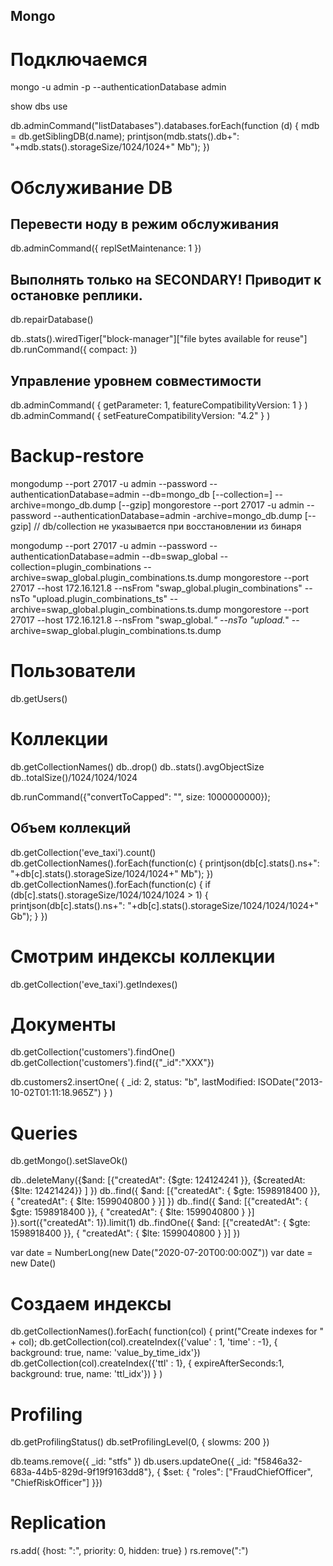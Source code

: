 ## Mongo

# Подключаемся
mongo -u admin -p --authenticationDatabase admin

show dbs
use <db>

db.adminCommand("listDatabases").databases.forEach(function (d) {
   mdb = db.getSiblingDB(d.name);
   printjson(mdb.stats().db+": "+mdb.stats().storageSize/1024/1024+" Mb");
})

# Обслуживание DB
## Перевести ноду в режим обслуживания
db.adminCommand({ replSetMaintenance: 1 })
## Выполнять только на SECONDARY! Приводит к остановке реплики.
db.repairDatabase() 

db.<collection-name>.stats().wiredTiger["block-manager"]["file bytes available for reuse"]
db.runCommand({ compact: <collection-name> })

## Управление уровнем совместимости
db.adminCommand( { getParameter: 1, featureCompatibilityVersion: 1 } )
db.adminCommand( { setFeatureCompatibilityVersion: "4.2" } )

# Backup-restore
mongodump --port 27017 -u admin --password <password> --authenticationDatabase=admin --db=mongo_db [--collection=<collection>] --archive=mongo_db.dump [--gzip]
mongorestore --port 27017 -u admin --password <password> --authenticationDatabase=admin -archive=mongo_db.dump [--gzip] // db/collection не указывается при восстановлении из бинаря

mongodump --port 27017 -u admin --password <password> --authenticationDatabase=admin --db=swap_global --collection=plugin_combinations --archive=swap_global.plugin_combinations.ts.dump
mongorestore --port 27017 --host 172.16.121.8 --nsFrom "swap_global.plugin_combinations" --nsTo "upload.plugin_combinations_ts" --archive=swap_global.plugin_combinations.ts.dump
mongorestore --port 27017 --host 172.16.121.8 --nsFrom "swap_global.*" --nsTo "upload.*" --archive=swap_global.plugin_combinations.ts.dump

# Пользователи
db.getUsers()

# Коллекции
db.getCollectionNames()
db.<collection-name>.drop()
db.<collection-name>.stats().avgObjectSize
db.<collection-name>.totalSize()/1024/1024/1024

db.runCommand({"convertToCapped": "<collection-name>", size: 1000000000});

## Объем коллекций
db.getCollection('eve_taxi').count()
db.getCollectionNames().forEach(function(c) {
  printjson(db[c].stats().ns+": "+db[c].stats().storageSize/1024/1024+" Mb");
})
db.getCollectionNames().forEach(function(c) {
  if (db[c].stats().storageSize/1024/1024/1024 > 1) {
    printjson(db[c].stats().ns+": "+db[c].stats().storageSize/1024/1024/1024+" Gb");
  }
})

# Смотрим индексы коллекции
db.getCollection('eve_taxi').getIndexes()

# Документы
db.getCollection('customers').findOne()
db.getCollection('customers').find({"_id":"XXX"})

db.customers2.insertOne(
   { _id: 2, status: "b", lastModified: ISODate("2013-10-02T01:11:18.965Z") }
)

# Queries
db.getMongo().setSlaveOk()

db.<collection>.deleteMany({$and: [{"createdAt":  {$gte: 124124241 }},  {$createdAt: {$lte: 12421424}}  ] })
db.<collection>.find({ $and: [{"createdAt": { $gte: 1598918400 }}, { "createdAt": { $lte: 1599040800 } }] })
db.<collection>.find({ $and: [{"createdAt": { $gte: 1598918400 }}, { "createdAt": { $lte: 1599040800 } }] }).sort({"createdAt": 1}).limit(1)
db.<collection>.findOne({ $and: [{"createdAt": { $gte: 1598918400 }}, { "createdAt": { $lte: 1599040800 } }] })

var date = NumberLong(new Date("2020-07-20T00:00:00Z"))
var date = new Date(<NumberLong>)

# Создаем индексы
db.getCollectionNames().forEach(
  function(col) {
    print("Create indexes for " + col);
    db.getCollection(col).createIndex({'value' : 1, 'time' : -1}, { background: true, name: 'value_by_time_idx'})
    db.getCollection(col).createIndex({'ttl' : 1}, { expireAfterSeconds:1, background: true, name: 'ttl_idx'})
  }
)

# Profiling
db.getProfilingStatus()
db.setProfilingLevel(0, { slowms: 200 })

db.teams.remove({ _id: "stfs" })
db.users.updateOne({ _id: "f5846a32-683a-44b5-829d-9f19f9163dd8"}, { $set: { "roles": ["FraudChiefOfficer", "ChiefRiskOfficer"] }})

# Replication
rs.add( {host: "<host>:<port>", priority: 0, hidden: true} )
rs.remove("<hostname>:<port>")
